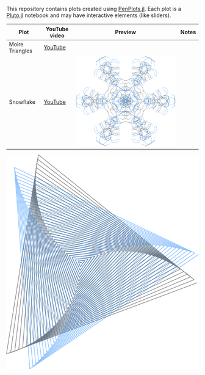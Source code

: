 This repository contains plots created using [PenPlots.jl](https://github.com/paulgb/PenPlots.jl).
Each plot is a [Pluto.jl](https://github.com/fonsp/Pluto.jl) notebook and may have interactive elements (like sliders).

| Plot | YouTube video | Preview | Notes |
| ---- | ------------- | ------- | ----- |
| Moire Triangles | [YouTube](https://www.youtube.com/watch?v=O7mgvS0EF40) | | |
| Snowflake | [YouTube](https://www.youtube.com/watch?v=LSsMdzUpIhM) | ![](plots/20201212-snowflake.svg) | |

![](plots/20201129-moire.svg)


